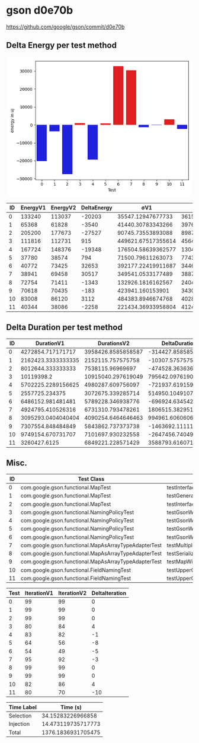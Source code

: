 # gson d0e70b


https://github.com/google/gson/commit/d0e70b



## Delta Energy per test method

![](./gson_delta_energy_0_v.png)


| ID | EnergyV1 | EnergyV2 | DeltaEnergy | σV1 | σV2 |
| --- | --- | --- | --- | --- | --- |
| 0 | 133240 | 113037 | -20203 | 35547.12947677733 | 36155.95053213729 |
| 1 | 65368 | 61828 | -3540 | 41440.30783343266 | 39767.53811918473 |
| 2 | 205200 | 177673 | -27527 | 90745.73553893088 | 89875.93030240454 |
| 3 | 111816 | 112731 | 915 | 449621.67517355614 | 456410.3386161864 |
| 4 | 167724 | 148376 | -19348 | 176504.58639362577 | 130405.00416809798 |
| 5 | 37780 | 38574 | 794 | 71500.79611263073 | 77432.73427869302 |
| 6 | 40772 | 73425 | 32653 | 392177.22419911687 | 344674.80512797856 |
| 7 | 38941 | 69458 | 30517 | 349541.0533177489 | 388796.7766833179 |
| 8 | 72754 | 71411 | -1343 | 132926.1816162567 | 240494.50487606387 |
| 9 | 70618 | 70435 | -183 | 423941.160153901 | 343074.8235321023 |
| 10 | 83008 | 86120 | 3112 | 484383.8946674768 | 402801.7721569211 |
| 11 | 40344 | 38086 | -2258 | 221434.36933958804 | 412475.38251726294 |

## Delta Duration per test method


| ID | DurationV1 | DurationsV2 | DeltaDuration |
| --- | --- | --- | --- |
| 0 | 4272854.717171717 | 3958426.8585858587 | -314427.8585858587 |
| 1 | 2162423.3333333335 | 2152115.757575758 | -10307.575757575687 |
| 2 | 8012644.333333333 | 7538115.96969697 | -474528.3636363633 |
| 3 | 10119398.2 | 10915040.297619049 | 795642.0976190493 |
| 4 | 5702225.2289156625 | 4980287.609756097 | -721937.6191595653 |
| 5 | 2557725.234375 | 3072675.339285714 | 514950.1049107141 |
| 6 | 6486152.981481481 | 5789228.346938776 | -696924.6345427055 |
| 7 | 4924795.410526316 | 6731310.793478261 | 1806515.382951945 |
| 8 | 3095293.0404040404 | 4090254.6464646463 | 994961.606060606 |
| 9 | 7307554.848484849 | 5843862.737373738 | -1463692.111111111 |
| 10 | 9749154.670731707 | 7101697.930232558 | -2647456.740499148 |
| 11 | 3260427.6125 | 6849221.228571429 | 3588793.616071429 |

## Misc.

| ID | Test Class | Test Method |
| --- | --- | --- |
| 0 | com.google.gson.functional.MapTest | testInterfaceTypeMapWithSerializer |
| 1 | com.google.gson.functional.MapTest | testGeneralMapField |
| 2 | com.google.gson.functional.MapTest | testInterfaceTypeMap |
| 3 | com.google.gson.functional.NamingPolicyTest | testGsonWithNonDefaultFieldNamingPolicySerialization |
| 4 | com.google.gson.functional.NamingPolicyTest | testGsonWithNonDefaultFieldNamingPolicyDeserialiation |
| 5 | com.google.gson.functional.NamingPolicyTest | testGsonWithUpperCamelCaseSpacesPolicyDeserialiation |
| 6 | com.google.gson.functional.NamingPolicyTest | testGsonWithUpperCamelCaseSpacesPolicySerialiation |
| 7 | com.google.gson.functional.MapAsArrayTypeAdapterTest | testMultipleEnableComplexKeyRegistrationHasNoEffect |
| 8 | com.google.gson.functional.MapAsArrayTypeAdapterTest | testSerializeComplexMapWithTypeAdapter |
| 9 | com.google.gson.functional.MapAsArrayTypeAdapterTest | testMapWithTypeVariableSerialization |
| 10 | com.google.gson.functional.FieldNamingTest | testUpperCamelCase |
| 11 | com.google.gson.functional.FieldNamingTest | testUpperCamelCaseWithSpaces |




| Test | IterationV1 | IterationV2 | DeltaIteration |
| --- | --- | --- | --- |
| 0 | 99 | 99 | 0 |
| 1 | 99 | 99 | 0 |
| 2 | 99 | 99 | 0 |
| 3 | 80 | 84 | 4 |
| 4 | 83 | 82 | -1 |
| 5 | 64 | 56 | -8 |
| 6 | 54 | 49 | -5 |
| 7 | 95 | 92 | -3 |
| 8 | 99 | 99 | 0 |
| 9 | 99 | 99 | 0 |
| 10 | 82 | 86 | 4 |
| 11 | 80 | 70 | -10 |



| Time Label | Time (s) |
| --- | --- |
| Selection | 34.15283226966858 |
| Injection | 14.473119735717773 |
| Total | 1376.1836931705475 |


